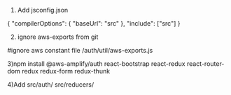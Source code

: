 1) Add jsconfig.json

{
    "compilerOptions": {
      "baseUrl": "src"
    },
    "include": ["src"]
  }

2) ignore aws-exports from git 

#ignore aws constant file
/auth/util/aws-exports.js

3)npm install 
@aws-amplify/auth
react-bootstrap
react-redux
react-router-dom
redux
redux-form
redux-thunk

4)Add
src/auth/
src/reducers/

